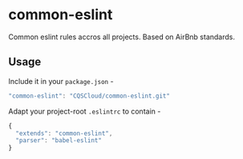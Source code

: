 # common-eslint

Common eslint rules accros all projects. Based on AirBnb standards.


## Usage

Include it in your `package.json` -

```js
"common-eslint": "CQSCloud/common-eslint.git"
```

Adapt your project-root `.eslintrc` to contain -

```js
{
  "extends": "common-eslint",
  "parser": "babel-eslint"
}
```
